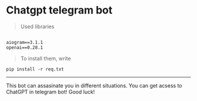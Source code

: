 # Chatgpt telegram bot
> Used libraries

```

aiogram==3.1.1
openai==0.28.1

```
> To install them, write

```
pip install -r req.txt
```
___

This bot can assasinate you in different situations. You can get acsess to ChatGPT in telegram bot! Good luck!